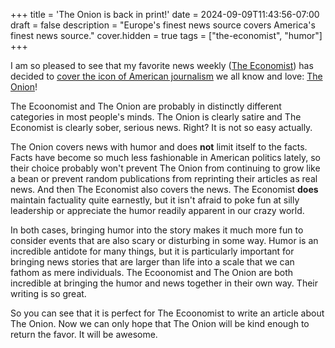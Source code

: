 +++
title = 'The Onion is back in print!'
date = 2024-09-09T11:43:56-07:00
draft = false
description = "Europe's finest news source covers America's finest news source."
cover.hidden = true
tags = ["the-economist", "humor"]
+++

I am so pleased to see that my favorite news weekly
([The Economist](https://www.economist.com/))
has decided to
[cover the icon of American journalism](https://www.economist.com/united-states/2024/09/02/the-onions-cutting-edge-paper)
we all know and love:
[The Onion](https://theonion.com/)!

The Ecoonomist and The Onion are probably in distinctly different categories in most people's minds.
The Onion is clearly satire and The Economist is clearly sober, serious news.
Right?  It is not so easy actually.

The Onion covers news with humor and does **not** limit itself to the facts.
Facts have become so much less fashionable in American politics lately,
so their choice probably won't prevent The Onion from continuing to
grow like a bean or prevent random publications from reprinting their articles as real news.
And then The Economist also covers the news.
The Economist **does** maintain factuality quite earnestly, but it isn't afraid
to poke fun at silly leadership or appreciate the humor readily apparent in
our crazy world.

In both cases, bringing humor into the story makes it much more fun to consider
events that are also scary or disturbing in some way.
Humor is an incredible antidote for many things, but it is particularly important
for bringing news stories that are larger than life into a scale that we can
fathom as mere individuals.
The Ecoonomist and The Onion are both incredible at bringing the humor and news together
in their own way.  Their writing is so great.

So you can see that it is perfect for The Ecoonomist to write an article about The Onion.
Now we can only hope that The Onion will be kind enough to return the favor.
It will be awesome.
